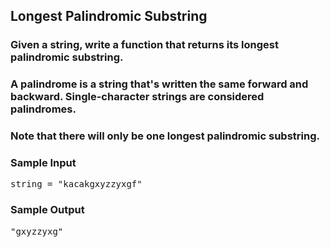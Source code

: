 ## Longest Palindromic Substring

### Given a string, write a function that returns its longest palindromic substring.

### A palindrome is a string that's written the same forward and backward. Single-character strings are considered palindromes.

### Note that there will only be one longest palindromic substring.

<h3>Sample Input</h3>
<pre><span class="CodeEditor-promptParameter">string</span> = "kacakgxyzzyxgf"
</pre>

<h3>Sample Output</h3>
<pre>"gxyzzyxg"
</pre>